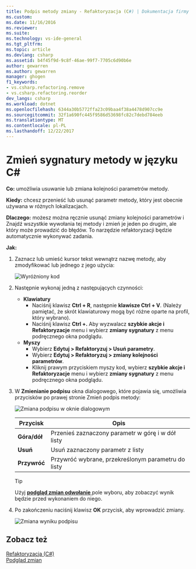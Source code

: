 ```yaml
---
title: Podpis metody zmiany - Refaktoryzacja (C#) | Dokumentacja firmy Microsoft
ms.custom: 
ms.date: 11/16/2016
ms.reviewer: 
ms.suite: 
ms.technology: vs-ide-general
ms.tgt_pltfrm: 
ms.topic: article
ms.devlang: csharp
ms.assetid: b4f45f9d-9c8f-46ae-99f7-7705c6d90b6e
author: gewarren
ms.author: gewarren
manager: ghogen
f1_keywords:
- vs.csharp.refactoring.remove
- vs.csharp.refactoring.reorder
dev_langs: csharp
ms.workload: dotnet
ms.openlocfilehash: 6344a30b5772ffa23c09baa4f38a4478d907cc9e
ms.sourcegitcommit: 32f1a690fc445f9586d53698fc82c7debd784eeb
ms.translationtype: MT
ms.contentlocale: pl-PL
ms.lasthandoff: 12/22/2017
---
```

# <a name="change-a-method-signature-in-c"></a>Zmień sygnatury metody w języku C# #
**Co:** umożliwia usuwanie lub zmiana kolejności parametrów metody.

**Kiedy:** chcesz przenieść lub usunąć parametr metody, który jest obecnie używana w różnych lokalizacjach.  

**Dlaczego:** możesz można ręcznie usunąć zmiany kolejności parametrów i Znajdź wszystkie wywołania tej metody i zmień je jeden po drugim, ale który może prowadzić do błędów.  To narzędzie refaktoryzacji będzie automatycznie wykonywać zadania.

**Jak:**

1. Zaznacz lub umieść kursor tekst wewnątrz nazwę metody, aby zmodyfikować lub jednego z jego użycia:

   ![Wyróżniony kod](media/changesignature_highlight.png)

1. Następnie wykonaj jedną z następujących czynności:
   * **Klawiatury**
     * Naciśnij klawisz **Ctrl + R**, następnie **klawisze Ctrl + V**.  (Należy pamiętać, że skrót klawiaturowy mogą być różne oparte na profil, który wybrano).
     * Naciśnij klawisz **Ctrl +.** Aby wyzwalacz **szybkie akcje i Refaktoryzacje** menu i wybierz **zmiany sygnatury** z menu podręcznego okna podglądu.
   * **Myszy**
     * Wybierz **Edytuj > Refaktoryzuj > Usuń parametry**.
     * Wybierz **Edytuj > Refaktoryzuj > zmiany kolejności parametrów**.
     * Kliknij prawym przyciskiem myszy kod, wybierz **szybkie akcje i Refaktoryzacje** menu i wybierz **zmiany sygnatury** z menu podręcznego okna podglądu.

1. W **Zmienianie podpisu** okna dialogowego, które pojawia się, umożliwia przycisków po prawej stronie Zmień podpis metody:

   ![Zmiana podpisu w oknie dialogowym](media/changesignature_dialog.png)

   | Przycisk | Opis
   | ------ | ---
   | **Góra/dół** | Przenieś zaznaczony parametr w górę i w dół listy
   | **Usuń**  | Usuń zaznaczony parametr z listy
   | **Przywróć** | Przywróć wybrane, przekreślonym parametru do listy

   > [!TIP]
   > Użyj [ **podgląd zmian odwołanie** ](../../ide/preview-changes.md) pole wyboru, aby zobaczyć wynik będzie przed wykonaniem do niego.

1. Po zakończeniu naciśnij klawisz **OK** przycisk, aby wprowadzić zmiany.

   ![Zmiana wyniku podpisu](media/changesignature_result.png)

## <a name="see-also"></a>Zobacz też  
[Refaktoryzacja (C#)](../refactoring-csharp.md)  
[Podgląd zmian](../../ide/preview-changes.md)